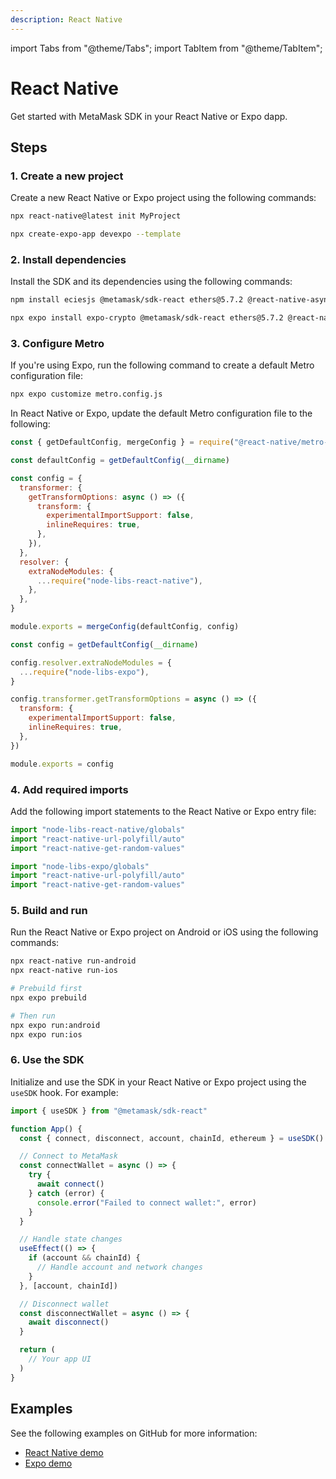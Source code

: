 ```yaml
---
description: React Native
---
```


import Tabs from "@theme/Tabs";
import TabItem from "@theme/TabItem";

# React Native

Get started with MetaMask SDK in your React Native or Expo dapp.

## Steps

### 1. Create a new project

Create a new React Native or Expo project using the following commands:

<Tabs>
  <TabItem value="React Native">

```bash
npx react-native@latest init MyProject
```

  </TabItem>
  <TabItem value="Expo">

```bash
npx create-expo-app devexpo --template
```

  </TabItem>
</Tabs>

### 2. Install dependencies

Install the SDK and its dependencies using the following commands:

<Tabs>
  <TabItem value="React Native">

```bash
npm install eciesjs @metamask/sdk-react ethers@5.7.2 @react-native-async-storage/async-storage node-libs-react-native react-native-background-timer react-native-randombytes react-native-url-polyfill react-native-get-random-values
```

  </TabItem>
  <TabItem value="Expo">

```bash
npx expo install expo-crypto @metamask/sdk-react ethers@5.7.2 @react-native-async-storage/async-storage node-libs-expo react-native-background-timer react-native-randombytes react-native-url-polyfill react-native-get-random-values@1.8.0
```

  </TabItem>
</Tabs>

### 3. Configure Metro

If you're using Expo, run the following command to create a default Metro configuration file:

```bash
npx expo customize metro.config.js
```

In React Native or Expo, update the default Metro configuration file to the following:

<Tabs>
  <TabItem value="React Native">

```javascript title="metro.config.js"
const { getDefaultConfig, mergeConfig } = require("@react-native/metro-config")

const defaultConfig = getDefaultConfig(__dirname)

const config = {
  transformer: {
    getTransformOptions: async () => ({
      transform: {
        experimentalImportSupport: false,
        inlineRequires: true,
      },
    }),
  },
  resolver: {
    extraNodeModules: {
      ...require("node-libs-react-native"),
    },
  },
}

module.exports = mergeConfig(defaultConfig, config)
```

  </TabItem>
  <TabItem value="Expo">

```javascript title="metro.config.js"
const config = getDefaultConfig(__dirname)

config.resolver.extraNodeModules = {
  ...require("node-libs-expo"),
}

config.transformer.getTransformOptions = async () => ({
  transform: {
    experimentalImportSupport: false,
    inlineRequires: true,
  },
})

module.exports = config
```

  </TabItem>
</Tabs>

### 4. Add required imports

Add the following import statements to the React Native or Expo entry file:

<Tabs>
  <TabItem value="React Native">

```javascript title="index.js or App.tsx"
import "node-libs-react-native/globals"
import "react-native-url-polyfill/auto"
import "react-native-get-random-values"
```

  </TabItem>
  <TabItem value="Expo">

```javascript title="App.tsx"
import "node-libs-expo/globals"
import "react-native-url-polyfill/auto"
import "react-native-get-random-values"
```

  </TabItem>
</Tabs>

### 5. Build and run

Run the React Native or Expo project on Android or iOS using the following commands:

<Tabs>
  <TabItem value="React Native">

```bash
npx react-native run-android
npx react-native run-ios
```

  </TabItem>
  <TabItem value="Expo">

```bash
# Prebuild first
npx expo prebuild

# Then run
npx expo run:android
npx expo run:ios
```

  </TabItem>
</Tabs>

### 6. Use the SDK

Initialize and use the SDK in your React Native or Expo project using the `useSDK` hook.
For example:

```javascript
import { useSDK } from "@metamask/sdk-react"

function App() {
  const { connect, disconnect, account, chainId, ethereum } = useSDK()

  // Connect to MetaMask
  const connectWallet = async () => {
    try {
      await connect()
    } catch (error) {
      console.error("Failed to connect wallet:", error)
    }
  }

  // Handle state changes
  useEffect(() => {
    if (account && chainId) {
      // Handle account and network changes
    }
  }, [account, chainId])

  // Disconnect wallet
  const disconnectWallet = async () => {
    await disconnect()
  }

  return (
    // Your app UI
  )
}
```

## Examples

See the following examples on GitHub for more information:

- [React Native demo](https://github.com/MetaMask/metamask-sdk/tree/main/packages/examples/reactNativeDemo)
- [Expo demo](https://github.com/MetaMask/metamask-sdk/tree/main/packages/examples/expo-demo)